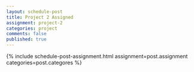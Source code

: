 ```yaml
---
layout: schedule-post
title: Project 2 Assigned
assignment: project-2
categories: project
comments: false
published: true
---
```

{% include schedule-post-assignment.html assignment=post.assignment categories=post.categores %}